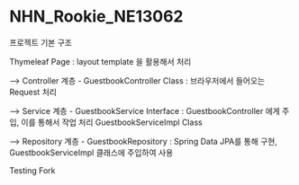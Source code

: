 # NHN_Rookie_NE13062

프로젝트 기본 구조

Thymeleaf Page : layout template 을 활용해서 처리

--> Controller 계층 - GuestbookController Class : 브라우저에서 들어오는 Request 처리

--> Service 계층 - GuestbookService Interface : GuestbookController 에게 주입, 이를 통해서 작업 처리
		GuestbookServiceImpl Class

--> Repository 계층 - GuestbookRepository : Spring Data JPA를 통해 구현, 
		GuestbookServiceImpl 클래스에 주입하여 사용





Testing Fork